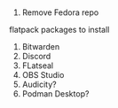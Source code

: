 #

1. Remove Fedora repo

flatpack packages to install

1. Bitwarden
2. Discord
3. FLatseal
4. OBS Studio
5. Audicity?
6. Podman Desktop?


